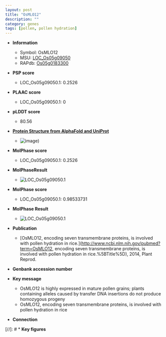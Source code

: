 ```yaml
---
layout: post
title: "OsMLO12"
description: ""
category: genes
tags: [pollen, pollen hydration]
---
```


* **Information**  
    + Symbol: OsMLO12  
    + MSU: [LOC_Os05g09050](http://rice.plantbiology.msu.edu/cgi-bin/ORF_infopage.cgi?orf=LOC_Os05g09050)  
    + RAPdb: [Os05g0183300](http://rapdb.dna.affrc.go.jp/viewer/gbrowse_details/irgsp1?name=Os05g0183300)  

* **PSP score**  
    + LOC_Os05g09050.1: 0.2526 

* **PLAAC score**  
    + LOC_Os05g09050.1: 0 

* **pLDDT score**
    + 80.56

* **[Protein Structure from AlphaFold and UniProt](https://www.uniprot.org/uniprotkb/A0A0P0WIQ7/entry#structure)**
    + ![image](https://ricepsp.github.io/images/A/AF-A0A0P0WIQ7-F1.png))

* **MolPhase score**
    + LOC_Os05g09050.1: 0.2526

* **MolPhaseResult**
    + ![LOC_Os05g09050.1](https://ricepsp.github.io/pictures/LOC_Os05g/LOC_Os05g09050.1.png)

* **MolPhase score**
    + LOC_Os05g09050.1: 0.98533731

* **MolPhase Result**
    + ![LOC_Os05g09050.1](https://304243504.github.io/Pictures/LOC_Os05g/LOC_Os05g09050.1.png)

* **Publication**  
    + [OsMLO12, encoding seven transmembrane proteins, is involved with pollen hydration in rice.](http://www.ncbi.nlm.nih.gov/pubmed?term=OsMLO12, encoding seven transmembrane proteins, is involved with pollen hydration in rice.%5BTitle%5D), 2014, Plant Reprod.

* **Genbank accession number**  

* **Key message**  
    + OsMLO12 is highly expressed in mature pollen grains; plants containing alleles caused by transfer DNA insertions do not produce homozygous progeny
    + OsMLO12, encoding seven transmembrane proteins, is involved with pollen hydration in rice

* **Connection**  

[//]: # * **Key figures**  


